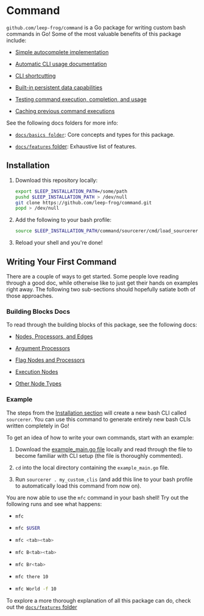 # Command

`github.com/leep-frog/command` is a Go package for writing custom bash commands in Go! Some of the most valuable benefits of this package include:

 - [Simple autocomplete implementation](./docs/features/autocompletion.md)

 - [Automatic CLI usage documentation](./docs/features/automated_documentation.md)
 
 - [CLI shortcutting](./docs/features/shortcuts.md)

 - [Built-in persistent data capabilities](./docs/features/persistent_data.md)

 - [Testing command execution, completion, and usage](./docs/features/testing.md)

 - [Caching previous command executions](./docs/features/caching.md)

See the following docs folders for more info:

- [`docs/basics folder`](./docs/basics/): Core concepts and types for this package.

- [`docs/features` folder](./docs/features/): Exhaustive list of features.

## Installation

1. Download this repository locally:

   ```bash
   export $LEEP_INSTALLATION_PATH=/some/path
   pushd $LEEP_INSTALLATION_PATH > /dev/null
   git clone https://github.com/leep-frog/command.git
   popd > /dev/null
   ```

1. Add the following to your bash profile:

   ```bash
   source $LEEP_INSTALLATION_PATH/command/sourcerer/cmd/load_sourcerer.sh
   ```

1. Reload your shell and you're done!

## Writing Your First Command

There are a couple of ways to get started. Some people love reading through a good doc, while otherwise like to just get their hands on examples right away. The following two sub-sections should hopefully satiate both of those approaches.

### Building Blocks Docs

To read through the building blocks of this package, see the following docs:

- [Nodes, Processors, and Edges](./building_blocks/nodes_processors_edges.md)

- [Argument Processors](./building_blocks/arg_processors.md)

- [Flag Nodes and Processors](./building_blocks/flag_nodes_and_processors.md)

- [Execution Nodes](./building_blocks/execution_nodes.md)

- [Other Node Types](./building_blocks/other_nodes.md)

### Example

The steps from the [Installation section](#installation) will create a new bash
CLI called `sourcerer`. You can use this command to generate entirely new bash
CLIs written completely in Go!

To get an idea of how to write your own commands, start with an example:

1. Download the [example_main.go file](./cmd/example_main.go) locally and read through the file to become familiar with CLI setup (the file is thoroughly commented).

1. `cd` into the local directory containing the `example_main.go` file.

1. Run `sourcerer . my_custom_clis` (and
add this line to your bash profile to automatically load this command from now on).

You are now able to use the `mfc` command in your bash shell! Try out the following runs and see what happens:

- ```bash
  mfc
  ```

- ```bash
  mfc $USER
  ```

- ```bash
  mfc <tab><tab>
  ```

- ```bash
  mfc B<tab><tab>
  ```

- ```bash
  mfc Br<tab>
  ```

- ```bash
  mfc there 10
  ```

- ```bash
  mfc World -f 10
  ```

To explore a more thorough explanation of all this package can do,
check out the [`docs/features` folder](./docs/features/)